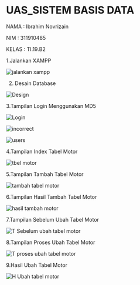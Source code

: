 # UAS_SISTEM BASIS DATA

NAMA : Ibrahim Novrizain

NIM : 311910485

KELAS : TI.19.B2

1.Jalankan XAMPP

![jalankan xampp](https://user-images.githubusercontent.com/81977333/126077822-c00910be-462e-4bd7-a4d3-fcf9d3027cdb.JPG)

2. Desain Database

![Design](https://user-images.githubusercontent.com/81977333/126077853-4f70df41-fc25-41e4-a0cf-4c18b8cab3a6.JPG)

3.Tampilan Login Menggunakan MD5

![Login](https://user-images.githubusercontent.com/81977333/126077941-e51c337e-d31f-406c-8d9f-6d43678c192f.JPG)

![incorrect](https://user-images.githubusercontent.com/81977333/126077979-4c7332f9-0f1c-402d-8ab9-85914e0c67cc.JPG)

![users](https://user-images.githubusercontent.com/81977333/126078428-3e8f89d6-8d7d-415b-b459-3985e5a6cb78.JPG)

4.Tampilan Index Tabel Motor

![tbel motor](https://user-images.githubusercontent.com/81977333/126079882-48859e20-2747-4e43-8b5d-7d4431212743.JPG)

5.Tampilan Tambah Tabel Motor

![tambah tabel motor](https://user-images.githubusercontent.com/81977333/126080034-53a01fff-491d-442e-b277-c0e25e807208.JPG)

6.Tampilan Hasil Tambah Tabel Motor

![hasil tambah motor](https://user-images.githubusercontent.com/81977333/126080100-52e440b7-e6b9-4f69-99f0-cd9140d89369.JPG)

7.Tampilan Sebelum Ubah Tabel Motor

![T Sebelum ubah tabel motor](https://user-images.githubusercontent.com/81977333/126080336-6cf45d52-f761-48c6-a03b-8970f860a44d.JPG)

8.Tampilan Proses Ubah Tabel Motor

![T proses ubah tabel motor](https://user-images.githubusercontent.com/81977333/126080378-e1bd7e15-7da8-4440-8746-68fda23d10d9.JPG)

9.Hasil Ubah Tabel Motor

![H Ubah tabel motor](https://user-images.githubusercontent.com/81977333/126080438-b1d5809b-182a-4f82-8ccf-b9f58da9ff4e.JPG)



